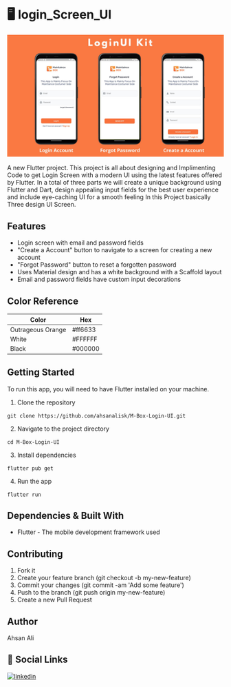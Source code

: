 # 🖥 login_Screen_UI

![Login-UI](Screenshots/LoginUIKIT.jpg)

A new Flutter project. 
This project is all about designing and Implimenting Code to get Login Screen with a modern UI using the latest features offered by Flutter. In a total of three parts we will create a unique background using Flutter and Dart, design appealing input fields for the best user experience and include eye-caching UI for a smooth feeling In this Project basically Three  design UI Screen.


## Features

>
* Login screen with email and password fields
* "Create a Account" button to navigate to a screen for creating a new account
* "Forgot Password" button to reset a forgotten password
* Uses Material design and has a white background with a Scaffold layout
* Email and password fields have custom input decorations
>

## Color Reference

| Color             | Hex                                                                |
| ----------------- | ------------------------------------------------------------------ |
| Outrageous Orange |  #ff6633 |
| White |  #FFFFFF |
| Black |  #000000 |


## Getting Started
To run this app, you will need to have Flutter installed on your machine.

1.  Clone the repository
```flutter
git clone https://github.com/ahsanalisk/M-Box-Login-UI.git
```
2.  Navigate to the project directory

```flutter
cd M-Box-Login-UI
```
3.  Install dependencies

```
flutter pub get
```

4.  Run the app
```flutter
flutter run
```
## Dependencies & Built With
* Flutter - The mobile development framework used

## Contributing

1. Fork it
2. Create your feature branch (git checkout -b my-new-feature)
3. Commit your changes (git commit -am 'Add some feature')
4. Push to the branch (git push origin my-new-feature)
5. Create a new Pull Request




## Author
Ahsan Ali 

## 🔗 Social Links

[![linkedin](https://img.shields.io/badge/linkedin-0A66C2?style=for-the-badge&logo=linkedin&logoColor=white)](https://www.linkedin.com/in/ahsansoomro/)


